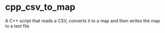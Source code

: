 # cpp_csv_to_map
A C++ script that reads a CSV, converts it to a map and then writes the map to a text file
